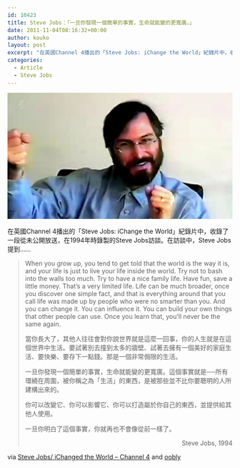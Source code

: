 ```yaml
---
id: 10423
title: Steve Jobs：「一旦你發現一個簡單的事實，生命就能變的更寬廣。」
date: 2011-11-04T08:16:32+00:00
author: kouko
layout: post
excerpt: "在英國Channel 4播出的「Steve Jobs: iChange the World」紀錄片中，收錄了一段從未公開放送，在1994年時錄製的Steve Jobs訪談。在訪談中，Steve Jobs提到&hellip;&hellip;"
categories:
  - Article
  - Steve Jobs
---
```

<img alt="Steve jobs ichanged the world 720p hdtv x264 barge 2011 11 4 7 00 06" border="0" src="/img/2011-11-04-steve-jobs-life-can-be-much-broader-once-you-discover-one-simple-fact/steve_jobs_ichanged_the_world_720p_hdtv_x264-barge_2011_11_4-7_00_061.jpg" title="steve_jobs_ichanged_the_world_720p_hdtv_x264-barge_2011_11_4 7_00_06.jpg" width="525" />

在英國Channel 4播出的「Steve Jobs: iChange the World」紀錄片中，收錄了一段從未公開放送，在1994年時錄製的Steve Jobs訪談。在訪談中，Steve Jobs提到&hellip;&hellip;

> When you grow up, you tend to get told that the world is the way it is, and your life is just to live your life inside the world. Try not to bash into the walls too much. Try to have a nice family life. Have fun, save a little money. That&rsquo;s a very limited life. Life can be much broader, once you discover one simple fact, and that is everything around that you call life was made up by people who were no smarter than you. And you can change it. You can influence it. You can build your own things that other people can use. Once you learn that, you&rsquo;ll never be the same again.
>
> 當你長大了，其他人往往會對你說世界就是這麼一回事，你的人生就是在這個世界中生活。要試著別去撞到太多的牆壁、試著去擁有一個美好的家庭生活、要快樂、要存下一點錢。那是一個非常侷限的生活。
>
> 一旦你發現一個簡單的事實，生命就能變的更寬廣。這個事實就是──所有環繞在周圍，被你稱之為「生活」的東西，是被那些並不比你要聰明的人所建構出來的。
>
> 你可以改變它、你可以影響它、你可以打造屬於你自己的東西，並提供給其他人使用。
>
> 一旦你明白了這個事實，你就再也不會像從前一樣了。
>
> <p style="text-align: right;">
>   Steve Jobs, 1994
> </p>

via&nbsp;[Steve Jobs/ iChanged the World &#8211; Channel 4](http://www.channel4.com/programmes/steve-jobs-ichanged-the-world) and [oobly](http://oobly.com/2011/11/02/one-last-thing-steve-jobs-pbs-documentary-premiers-tonight_518/)
